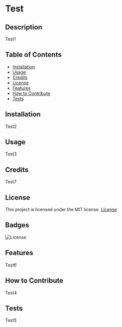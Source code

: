 # Test

  ## Description
  Test1
  
  ## Table of Contents
  - [Installation](#installation)
  - [Usage](#usage)
  - [Credits](#credits)
  - [License](#license)
  - [Features](#features)
  - [How to Contribute](#contributing)
  - [Tests](#tests)

  ## Installation
  Test2
  
  ## Usage
  Test3
  
  ## Credits
  Test7
  
  ## License
This project is licensed under the MIT license. [License](https://opensource.org/licenses/MIT)
  
  ## Badges
  ![License](https://img.shields.io/badge/license-MIT-blue.svg)
  
  ## Features
  Test6
  
  ## How to Contribute
  Test4
  
  ## Tests
  Test5
